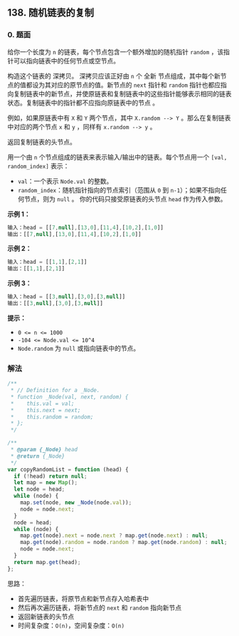 ## 138. 随机链表的复制

### 0. 题面

给你一个长度为 `n` 的链表，每个节点包含一个额外增加的随机指针 `random` ，该指针可以指向链表中的任何节点或空节点。

构造这个链表的 深拷贝。 深拷贝应该正好由 `n` 个 全新 节点组成，其中每个新节点的值都设为其对应的原节点的值。新节点的 `next` 指针和 `random` 指针也都应指向复制链表中的新节点，并使原链表和复制链表中的这些指针能够表示相同的链表状态。复制链表中的指针都不应指向原链表中的节点 。

例如，如果原链表中有 `X` 和 `Y` 两个节点，其中 `X.random --> Y` 。那么在复制链表中对应的两个节点 `x` 和 `y` ，同样有 `x.random --> y` 。

返回复制链表的头节点。

用一个由 `n` 个节点组成的链表来表示输入/输出中的链表。每个节点用一个 `[val, random_index]` 表示：

- `val`：一个表示 `Node.val` 的整数。
- `random_index`：随机指针指向的节点索引（范围从 `0` 到 `n-1`）；如果不指向任何节点，则为 `null` 。
  你的代码只接受原链表的头节点 `head` 作为传入参数。

**示例 1：**

```javascript
输入：head = [[7,null],[13,0],[11,4],[10,2],[1,0]]
输出：[[7,null],[13,0],[11,4],[10,2],[1,0]]
```

**示例 2：**

```javascript
输入：head = [[1,1],[2,1]]
输出：[[1,1],[2,1]]
```

**示例 3：**

```javascript
输入：head = [[3,null],[3,0],[3,null]]
输出：[[3,null],[3,0],[3,null]]
```

**提示：**

- `0 <= n <= 1000`
- `-104 <= Node.val <= 10^4`
- `Node.random` 为 `null` 或指向链表中的节点。

### 解法

```javascript
/**
 * // Definition for a _Node.
 * function _Node(val, next, random) {
 *    this.val = val;
 *    this.next = next;
 *    this.random = random;
 * };
 */

/**
 * @param {_Node} head
 * @return {_Node}
 */
var copyRandomList = function (head) {
  if (!head) return null;
  let map = new Map();
  let node = head;
  while (node) {
    map.set(node, new _Node(node.val));
    node = node.next;
  }
  node = head;
  while (node) {
    map.get(node).next = node.next ? map.get(node.next) : null;
    map.get(node).random = node.random ? map.get(node.random) : null;
    node = node.next;
  }
  return map.get(head);
};
```

思路：

- 首先遍历链表，将原节点和新节点存入哈希表中
- 然后再次遍历链表，将新节点的 `next` 和 `random` 指向新节点
- 返回新链表的头节点
- 时间复杂度：`O(n)`，空间复杂度：`O(n)`

